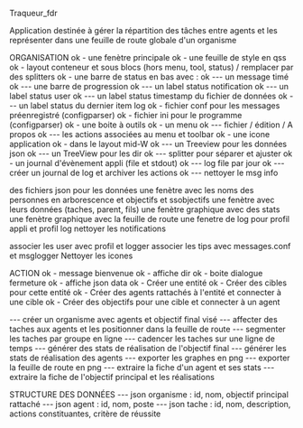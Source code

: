 Traqueur_fdr

Application destinée à gérer la répartition des tâches entre agents et les représenter dans une feuille de route globale d'un organisme

ORGANISATION
ok - une fenètre principale
ok - une feuille de style en qss
ok - layout conteneur et sous blocs (hors menu, tool, status) / remplacer par des splitters
ok - une barre de status en bas avec :
ok --- un message timé
ok --- une barre de progression
ok --- un label status notification
ok --- un label status user
ok --- un label status timestamp du fichier de données
ok --- un label status du dernier item log
ok - fichier conf pour les messages préenregistré (configparser)
ok - fichier ini pour le programme (configparser)
ok - une boite à outils
ok - un menu
ok --- fichier / édition / A propos
ok --- les actions associées au menu et toolbar
ok - une icone application
ok - dans le layout mid-W
ok --- un Treeview pour les données json
ok --- un TreeView pour les dir
ok --- splitter pour séparer et ajuster
ok - un journal d'évènement appli (file et stdout)
ok --- log file par jour
ok --- créer un journal de log et archiver les actions
ok --- nettoyer le msg info

des fichiers json pour les données
une fenètre avec les noms des personnes en arborescence et objectifs et ssobjectifs
une fenètre avec leurs données (taches, parent, fils)
une fenètre graphique avec des stats
une fenètre graphique avec la feuille de route
une fenetre de log pour profil appli et profil log
nettoyer les notifications

associer les user avec profil et logger
associer les tips avec messages.conf et msglogger
Nettoyer les icones

ACTION
ok - message bienvenue
ok - affiche dir
ok - boite dialogue fermeture
ok - affiche json data
ok - Créer une entité
ok - Créer des cibles pour cette entité
ok - Créer des agents rattachés à l'entité et connecter à une cible
ok - Créer des objectifs pour une cible et connecter à un agent

--- créer un organisme avec agents et objectif final visé
--- affecter des taches aux agents et les positionner dans la feuille de route
--- segmenter les taches par groupe en ligne
--- cadencer les taches sur une ligne de temps
--- générer des stats de réalisation de l'objectif final
--- générer les stats de réalisation des agents
--- exporter les graphes en png
--- exporter la feuille de route en png
--- extraire la fiche d'un agent et ses stats
--- extraire la fiche de l'objectif principal et les réalisations

STRUCTURE DES DONNÉES
--- json organisme : id, nom, objectif principal rattaché
--- json agent : id, nom, poste
--- json tache : id, nom, description, actions constituantes, critère de réussite

